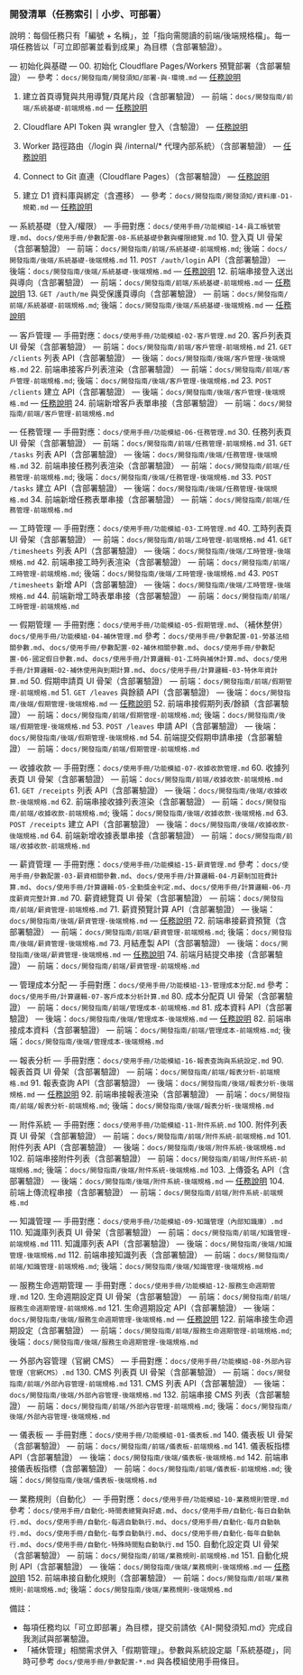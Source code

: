 ### 開發清單（任務索引｜小步、可部署）

說明：每個任務只有「編號 + 名稱」，並「指向需閱讀的前端/後端規格檔」。每一項任務皆以「可立即部署並看到成果」為目標（含部署驗證）。

— 初始化與基礎 —
00. 初始化 Cloudflare Pages/Workers 預覽部署（含部署驗證） — 參考：`docs/開發指南/開發須知/部署-與-環境.md` — [任務說明](../開發任務/00-初始化-Cloudflare-部署.md)
01. 建立首頁導覽與共用導覽/頁尾片段（含部署驗證） — 前端：`docs/開發指南/前端/系統基礎-前端規格.md` — [任務說明](../開發任務/01-共用導覽與頁尾.md)
02. Cloudflare API Token 與 wrangler 登入（含驗證） — [任務說明](../開發任務/02-Cloudflare-API-Token-與-wrangler-登入.md)
03. Worker 路徑路由（/login 與 /internal/* 代理內部系統）（含部署驗證） — [任務說明](../開發任務/03-Worker-路徑路由-代理內部系統.md)
04. Connect to Git 直連（Cloudflare Pages）（含部署驗證） — [任務說明](../開發任務/04-連結Git並自動部署-Pages.md)

05. 建立 D1 資料庫與綁定（含遷移） — 參考：`docs/開發指南/開發須知/資料庫-D1-規範.md` — [任務說明](../開發任務/05-D1-資料庫-建立與綁定.md)

— 系統基礎（登入/權限） —
手冊對應：`docs/使用手冊/功能模組-14-員工帳號管理.md`、`docs/使用手冊/參數配置-08-系統基礎參數與權限總覽.md`
10. 登入頁 UI 骨架（含部署驗證） — 前端：`docs/開發指南/前端/系統基礎-前端規格.md`; 後端：`docs/開發指南/後端/系統基礎-後端規格.md`
11. `POST /auth/login` API（含部署驗證） — 後端：`docs/開發指南/後端/系統基礎-後端規格.md` — [任務說明](../開發任務/11-auth-login-API.md)
12. 前端串接登入送出與導向（含部署驗證） — 前端：`docs/開發指南/前端/系統基礎-前端規格.md` — [任務說明](../開發任務/12-前端登入-送出與導向.md)
13. `GET /auth/me` 與受保護頁導向（含部署驗證） — 前端：`docs/開發指南/前端/系統基礎-前端規格.md`; 後端：`docs/開發指南/後端/系統基礎-後端規格.md` — [任務說明](../開發任務/13-auth-me-保護頁.md)

— 客戶管理 —
手冊對應：`docs/使用手冊/功能模組-02-客戶管理.md`
20. 客戶列表頁 UI 骨架（含部署驗證） — 前端：`docs/開發指南/前端/客戶管理-前端規格.md`
21. `GET /clients` 列表 API（含部署驗證） — 後端：`docs/開發指南/後端/客戶管理-後端規格.md`
22. 前端串接客戶列表渲染（含部署驗證） — 前端：`docs/開發指南/前端/客戶管理-前端規格.md`; 後端：`docs/開發指南/後端/客戶管理-後端規格.md`
23. `POST /clients` 建立 API（含部署驗證） — 後端：`docs/開發指南/後端/客戶管理-後端規格.md` — [任務說明](../開發任務/23-建立客戶-API-與遷移.md)
24. 前端新增客戶表單串接（含部署驗證） — 前端：`docs/開發指南/前端/客戶管理-前端規格.md`

— 任務管理 —
手冊對應：`docs/使用手冊/功能模組-06-任務管理.md`
30. 任務列表頁 UI 骨架（含部署驗證） — 前端：`docs/開發指南/前端/任務管理-前端規格.md`
31. `GET /tasks` 列表 API（含部署驗證） — 後端：`docs/開發指南/後端/任務管理-後端規格.md`
32. 前端串接任務列表渲染（含部署驗證） — 前端：`docs/開發指南/前端/任務管理-前端規格.md`; 後端：`docs/開發指南/後端/任務管理-後端規格.md`
33. `POST /tasks` 建立 API（含部署驗證） — 後端：`docs/開發指南/後端/任務管理-後端規格.md`
34. 前端新增任務表單串接（含部署驗證） — 前端：`docs/開發指南/前端/任務管理-前端規格.md`

— 工時管理 —
手冊對應：`docs/使用手冊/功能模組-03-工時管理.md`
40. 工時列表頁 UI 骨架（含部署驗證） — 前端：`docs/開發指南/前端/工時管理-前端規格.md`
41. `GET /timesheets` 列表 API（含部署驗證） — 後端：`docs/開發指南/後端/工時管理-後端規格.md`
42. 前端串接工時列表渲染（含部署驗證） — 前端：`docs/開發指南/前端/工時管理-前端規格.md`; 後端：`docs/開發指南/後端/工時管理-後端規格.md`
43. `POST /timesheets` 新增 API（含部署驗證） — 後端：`docs/開發指南/後端/工時管理-後端規格.md`
44. 前端新增工時表單串接（含部署驗證） — 前端：`docs/開發指南/前端/工時管理-前端規格.md`

— 假期管理 —
手冊對應：`docs/使用手冊/功能模組-05-假期管理.md`、（補休整併）`docs/使用手冊/功能模組-04-補休管理.md`
參考：`docs/使用手冊/參數配置-01-勞基法相關參數.md`、`docs/使用手冊/參數配置-02-補休相關參數.md`、`docs/使用手冊/參數配置-06-國定假日參數.md`、`docs/使用手冊/計算邏輯-01-工時與補休計算.md`、`docs/使用手冊/計算邏輯-02-補休使用與到期計算.md`、`docs/使用手冊/計算邏輯-03-特休年資計算.md`
50. 假期申請頁 UI 骨架（含部署驗證） — 前端：`docs/開發指南/前端/假期管理-前端規格.md`
51. `GET /leaves` 與餘額 API（含部署驗證） — 後端：`docs/開發指南/後端/假期管理-後端規格.md` — [任務說明](../開發任務/51-假期餘額-API.md)
52. 前端串接假期列表/餘額（含部署驗證） — 前端：`docs/開發指南/前端/假期管理-前端規格.md`; 後端：`docs/開發指南/後端/假期管理-後端規格.md`
53. `POST /leaves` 申請 API（含部署驗證） — 後端：`docs/開發指南/後端/假期管理-後端規格.md`
54. 前端提交假期申請串接（含部署驗證） — 前端：`docs/開發指南/前端/假期管理-前端規格.md`

— 收據收款 —
手冊對應：`docs/使用手冊/功能模組-07-收據收款管理.md`
60. 收據列表頁 UI 骨架（含部署驗證） — 前端：`docs/開發指南/前端/收據收款-前端規格.md`
61. `GET /receipts` 列表 API（含部署驗證） — 後端：`docs/開發指南/後端/收據收款-後端規格.md`
62. 前端串接收據列表渲染（含部署驗證） — 前端：`docs/開發指南/前端/收據收款-前端規格.md`; 後端：`docs/開發指南/後端/收據收款-後端規格.md`
63. `POST /receipts` 建立 API（含部署驗證） — 後端：`docs/開發指南/後端/收據收款-後端規格.md`
64. 前端新增收據表單串接（含部署驗證） — 前端：`docs/開發指南/前端/收據收款-前端規格.md`

— 薪資管理 —
手冊對應：`docs/使用手冊/功能模組-15-薪資管理.md`
參考：`docs/使用手冊/參數配置-03-薪資相關參數.md`、`docs/使用手冊/計算邏輯-04-月薪制加班費計算.md`、`docs/使用手冊/計算邏輯-05-全勤獎金判定.md`、`docs/使用手冊/計算邏輯-06-月度薪資完整計算.md`
70. 薪資總覽頁 UI 骨架（含部署驗證） — 前端：`docs/開發指南/前端/薪資管理-前端規格.md`
71. 薪資預覽計算 API（含部署驗證） — 後端：`docs/開發指南/後端/薪資管理-後端規格.md` — [任務說明](../開發任務/71-薪資預覽-API.md)
72. 前端串接薪資預覽（含部署驗證） — 前端：`docs/開發指南/前端/薪資管理-前端規格.md`; 後端：`docs/開發指南/後端/薪資管理-後端規格.md`
73. 月結產製 API（含部署驗證） — 後端：`docs/開發指南/後端/薪資管理-後端規格.md` — [任務說明](../開發任務/73-薪資月結-API.md)
74. 前端月結提交串接（含部署驗證） — 前端：`docs/開發指南/前端/薪資管理-前端規格.md`

— 管理成本分配 —
手冊對應：`docs/使用手冊/功能模組-13-管理成本分配.md`
參考：`docs/使用手冊/計算邏輯-07-客戶成本分析計算.md`
80. 成本分配頁 UI 骨架（含部署驗證） — 前端：`docs/開發指南/前端/管理成本-前端規格.md`
81. 成本資料 API（含部署驗證） — 後端：`docs/開發指南/後端/管理成本-後端規格.md` — [任務說明](../開發任務/81-成本資料-API.md)
82. 前端串接成本資料（含部署驗證） — 前端：`docs/開發指南/前端/管理成本-前端規格.md`; 後端：`docs/開發指南/後端/管理成本-後端規格.md`

— 報表分析 —
手冊對應：`docs/使用手冊/功能模組-16-報表查詢與系統設定.md`
90. 報表首頁 UI 骨架（含部署驗證） — 前端：`docs/開發指南/前端/報表分析-前端規格.md`
91. 報表查詢 API（含部署驗證） — 後端：`docs/開發指南/後端/報表分析-後端規格.md` — [任務說明](../開發任務/91-報表查詢-API.md)
92. 前端串接報表渲染（含部署驗證） — 前端：`docs/開發指南/前端/報表分析-前端規格.md`; 後端：`docs/開發指南/後端/報表分析-後端規格.md`

— 附件系統 —
手冊對應：`docs/使用手冊/功能模組-11-附件系統.md`
100. 附件列表頁 UI 骨架（含部署驗證） — 前端：`docs/開發指南/前端/附件系統-前端規格.md`
101. 附件列表 API（含部署驗證） — 後端：`docs/開發指南/後端/附件系統-後端規格.md`
102. 前端串接附件列表（含部署驗證） — 前端：`docs/開發指南/前端/附件系統-前端規格.md`; 後端：`docs/開發指南/後端/附件系統-後端規格.md`
103. 上傳簽名 API（含部署驗證） — 後端：`docs/開發指南/後端/附件系統-後端規格.md` — [任務說明](../開發任務/103-附件-上傳簽名-API.md)
104. 前端上傳流程串接（含部署驗證） — 前端：`docs/開發指南/前端/附件系統-前端規格.md`

— 知識管理 —
手冊對應：`docs/使用手冊/功能模組-09-知識管理（內部知識庫）.md`
110. 知識庫列表頁 UI 骨架（含部署驗證） — 前端：`docs/開發指南/前端/知識管理-前端規格.md`
111. 知識庫列表 API（含部署驗證） — 後端：`docs/開發指南/後端/知識管理-後端規格.md`
112. 前端串接知識列表（含部署驗證） — 前端：`docs/開發指南/前端/知識管理-前端規格.md`; 後端：`docs/開發指南/後端/知識管理-後端規格.md`

— 服務生命週期管理 —
手冊對應：`docs/使用手冊/功能模組-12-服務生命週期管理.md`
120. 生命週期設定頁 UI 骨架（含部署驗證） — 前端：`docs/開發指南/前端/服務生命週期管理-前端規格.md`
121. 生命週期設定 API（含部署驗證） — 後端：`docs/開發指南/後端/服務生命週期管理-後端規格.md` — [任務說明](../開發任務/121-生命週期設定-API.md)
122. 前端串接生命週期設定（含部署驗證） — 前端：`docs/開發指南/前端/服務生命週期管理-前端規格.md`; 後端：`docs/開發指南/後端/服務生命週期管理-後端規格.md`

— 外部內容管理（官網 CMS） —
手冊對應：`docs/使用手冊/功能模組-08-外部內容管理（官網CMS）.md`
130. CMS 列表頁 UI 骨架（含部署驗證） — 前端：`docs/開發指南/前端/外部內容管理-前端規格.md`
131. CMS 列表 API（含部署驗證） — 後端：`docs/開發指南/後端/外部內容管理-後端規格.md`
132. 前端串接 CMS 列表（含部署驗證） — 前端：`docs/開發指南/前端/外部內容管理-前端規格.md`; 後端：`docs/開發指南/後端/外部內容管理-後端規格.md`

— 儀表板 —
手冊對應：`docs/使用手冊/功能模組-01-儀表板.md`
140. 儀表板 UI 骨架（含部署驗證） — 前端：`docs/開發指南/前端/儀表板-前端規格.md`
141. 儀表板指標 API（含部署驗證） — 後端：`docs/開發指南/後端/儀表板-後端規格.md`
142. 前端串接儀表板指標（含部署驗證） — 前端：`docs/開發指南/前端/儀表板-前端規格.md`; 後端：`docs/開發指南/後端/儀表板-後端規格.md`

— 業務規則（自動化） —
手冊對應：`docs/使用手冊/功能模組-10-業務規則管理.md`
參考：`docs/使用手冊/自動化-時間表總覽與好處.md`、`docs/使用手冊/自動化-每日自動執行.md`、`docs/使用手冊/自動化-每週自動執行.md`、`docs/使用手冊/自動化-每月自動執行.md`、`docs/使用手冊/自動化-每季自動執行.md`、`docs/使用手冊/自動化-每年自動執行.md`、`docs/使用手冊/自動化-特殊時間點自動執行.md`
150. 自動化設定頁 UI 骨架（含部署驗證） — 前端：`docs/開發指南/前端/業務規則-前端規格.md`
151. 自動化規則 API（含部署驗證） — 後端：`docs/開發指南/後端/業務規則-後端規格.md` — [任務說明](../開發任務/151-自動化規則-API.md)
152. 前端串接自動化規則（含部署驗證） — 前端：`docs/開發指南/前端/業務規則-前端規格.md`; 後端：`docs/開發指南/後端/業務規則-後端規格.md`

備註：
- 每項任務均以「可立即部署」為目標，提交前請依《AI-開發須知.md》完成自我測試與部署驗證。
- 「補休管理」相關需求併入「假期管理」。參數與系統設定屬「系統基礎」，同時可參考 `docs/使用手冊/參數配置-*.md` 與各模組使用手冊條目。


